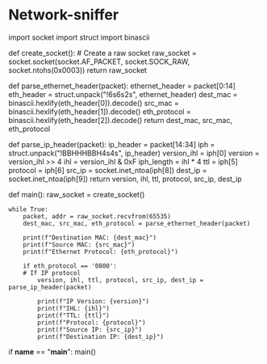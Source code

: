 # Network-sniffer
import socket
import struct
import binascii

def create_socket():
    # Create a raw socket
    raw_socket = socket.socket(socket.AF_PACKET, socket.SOCK_RAW, socket.ntohs(0x0003))
    return raw_socket

def parse_ethernet_header(packet):
    ethernet_header = packet[0:14]
    eth_header = struct.unpack("!6s6s2s", ethernet_header)
    dest_mac = binascii.hexlify(eth_header[0]).decode()
    src_mac = binascii.hexlify(eth_header[1]).decode()
    eth_protocol = binascii.hexlify(eth_header[2]).decode()
    return dest_mac, src_mac, eth_protocol

def parse_ip_header(packet):
    ip_header = packet[14:34]
    iph = struct.unpack("!BBHHHBBH4s4s", ip_header)
    version_ihl = iph[0]
    version = version_ihl >> 4
    ihl = version_ihl & 0xF
    iph_length = ihl * 4
    ttl = iph[5]
    protocol = iph[6]
    src_ip = socket.inet_ntoa(iph[8])
    dest_ip = socket.inet_ntoa(iph[9])
    return version, ihl, ttl, protocol, src_ip, dest_ip

def main():
    raw_socket = create_socket()

    while True:
        packet, addr = raw_socket.recvfrom(65535)
        dest_mac, src_mac, eth_protocol = parse_ethernet_header(packet)
       
        print(f"Destination MAC: {dest_mac}")
        print(f"Source MAC: {src_mac}")
        print(f"Ethernet Protocol: {eth_protocol}")

        if eth_protocol == '0800':  
        # If IP protocol
            version, ihl, ttl, protocol, src_ip, dest_ip = parse_ip_header(packet)
           
            print(f"IP Version: {version}")
            print(f"IHL: {ihl}")
            print(f"TTL: {ttl}")
            print(f"Protocol: {protocol}")
            print(f"Source IP: {src_ip}")
            print(f"Destination IP: {dest_ip}")

if __name__ == "__main__":
    main()
